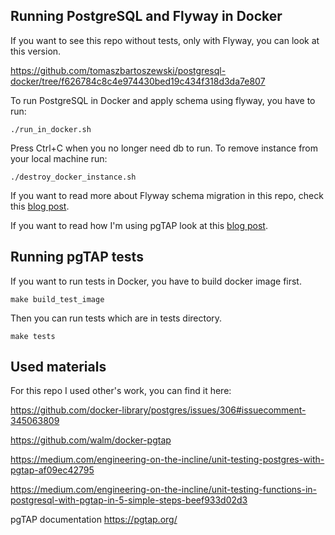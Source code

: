 ## Running PostgreSQL and Flyway in Docker

If you want to see this repo without tests, only with Flyway, you can look at this version.

https://github.com/tomaszbartoszewski/postgresql-docker/tree/f626784c8c4e974430bed19c434f318d3da7e807

To run PostgreSQL in Docker and apply schema using flyway, you have to run:
```
./run_in_docker.sh
```

Press Ctrl+C when you no longer need db to run. To remove instance from your local machine run:
```
./destroy_docker_instance.sh
```

If you want to read more about Flyway schema migration in this repo, check this [blog post](https://writeitdifferently.com/postgresql/flyway/2020/03/15/running-postgresql-and-flyway-with-docker-compose.html).

If you want to read how I'm using pgTAP look at this [blog post](https://writeitdifferently.com/postgresql/pgtap/2020/04/08/pgtap-flyway-with-docker.html).

## Running pgTAP tests

If you want to run tests in Docker, you have to build docker image first.
```
make build_test_image
```

Then you can run tests which are in tests directory.
```
make tests
```

## Used materials

For this repo I used other's work, you can find it here:

https://github.com/docker-library/postgres/issues/306#issuecomment-345063809

https://github.com/walm/docker-pgtap

https://medium.com/engineering-on-the-incline/unit-testing-postgres-with-pgtap-af09ec42795

https://medium.com/engineering-on-the-incline/unit-testing-functions-in-postgresql-with-pgtap-in-5-simple-steps-beef933d02d3

pgTAP documentation https://pgtap.org/